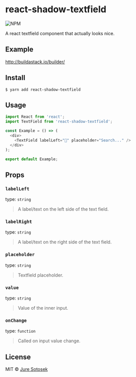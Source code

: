 # react-shadow-textfield

![NPM](https://img.shields.io/npm/v/react-shadow-textfield.svg?style=flat)

A react textfield component that actually looks nice.

## Example

http://buildastack.io/builder/

## Install

```
$ yarn add react-shadow-textfield
```

## Usage

```js
import React from 'react';
import TextField from 'react-shadow-textfield';

const Example = () => (
  <div>
    <TextField labelLeft="🔎" placeholder="Search..." />
  </div>
);

export default Example;
```

## Props

### `labelLeft`

type: `string`

> A label/text on the left side of the text field.

### `labelRight`

type: `string`

> A label/text on the right side of the text field.

### `placeholder`

type: `string`

> Textfield placeholder.

### `value`

type: `string`

> Value of the inner input.

### `onChange`

type: `function`

> Called on input value change.

## License

MIT © [Jure Sotosek](https://github.com/JureSotosek)
